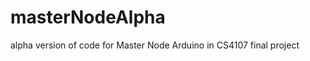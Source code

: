 masterNodeAlpha
===============

alpha version of code for Master Node Arduino in CS4107 final project
